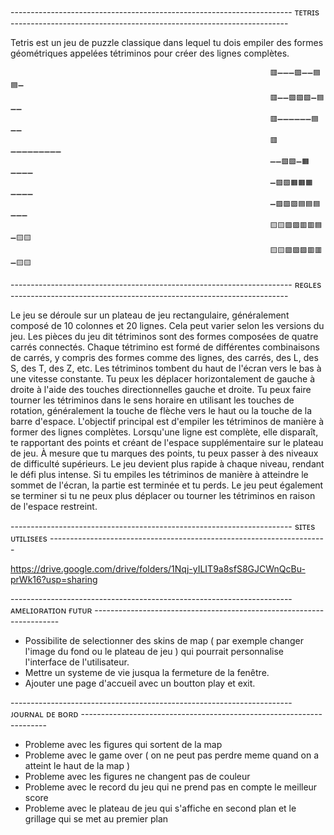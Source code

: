 ---------------------------------------------------------------------- ᴛᴇᴛʀɪs ---------------------------------------------------------------------


Tetris est un jeu de puzzle classique dans lequel tu dois empiler des formes géométriques appelées tétriminos pour créer des lignes complètes. 

                                                              🟥➖➖➖🟪➖➖🟦🟦➖
                                                              🟥➖➖🟪🟪🟪➖🟦➖➖
                                                              🟥➖➖➖➖➖➖🟦➖➖
                                                              🟥➖➖➖➖➖➖➖➖➖
                                                              ➖➖🟩🟩➖🟧➖➖➖➖
                                                              ➖🟩🟩🟧🟧🟧➖➖➖➖
                                                              ➖🟪🟪🟪🟦🟦🟦➖➖➖
                                                              🟨🟨🟪🟪🟥🟥🟦➖🟨🟨
                                                              🟨🟨🟪🟪🟪🟥🟥➖🟨🟨


---------------------------------------------------------------------- ʀᴇɢʟᴇs ---------------------------------------------------------------------


Le jeu se déroule sur un plateau de jeu rectangulaire, généralement composé de 10 colonnes et 20 lignes. Cela peut varier selon les versions du jeu.
Les pièces du jeu dit tétriminos sont des formes composées de quatre carrés connectés. Chaque tétrimino est formé de différentes combinaisons de carrés, y compris des formes comme des lignes, des carrés, des L, des S, des T, des Z, etc.
Les tétriminos tombent du haut de l'écran vers le bas à une vitesse constante. Tu peux les déplacer horizontalement de gauche à droite à l'aide des touches directionnelles gauche et droite.
Tu peux faire tourner les tétriminos dans le sens horaire en utilisant les touches de rotation, généralement la touche de flèche vers le haut ou la touche de la barre d'espace.
L'objectif principal est d'empiler les tétriminos de manière à former des lignes complètes. Lorsqu'une ligne est complète, elle disparaît, te rapportant des points et créant de l'espace supplémentaire sur le plateau de jeu.
À mesure que tu marques des points, tu peux passer à des niveaux de difficulté supérieurs. Le jeu devient plus rapide à chaque niveau, rendant le défi plus intense.
Si tu empiles les tétriminos de manière à atteindre le sommet de l'écran, la partie est terminée et tu perds. Le jeu peut également se terminer si tu ne peux plus déplacer ou tourner les tétriminos en raison de l'espace restreint.


---------------------------------------------------------------------- sɪᴛᴇs ᴜᴛɪʟɪsᴇᴇs --------------------------------------------------------------------- 


https://drive.google.com/drive/folders/1Nqj-yILIT9a8sfS8GJCWnQcBu-prWk16?usp=sharing


---------------------------------------------------------------------- ᴀᴍᴇʟɪᴏʀᴀᴛɪᴏɴ ғᴜᴛᴜʀ ---------------------------------------------------------------------  


- Possibilite de selectionner des skins de map ( par exemple changer l'image du fond ou le plateau de jeu ) qui pourrait personnalise l'interface de l'utilisateur.
- Mettre un systeme de vie jusqua la fermeture de la fenêtre. 
- Ajouter une page d'accueil avec un boutton play et exit.


---------------------------------------------------------------------- ᴊᴏᴜʀɴᴀʟ ᴅᴇ ʙᴏʀᴅ ---------------------------------------------------------------------  


- Probleme avec les figures qui sortent de la map 
- Probleme avec le game over ( on ne peut pas perdre meme quand on a atteint le haut de la map ) 
- Probleme avec les figures ne changent pas de couleur
- Probleme avec le record du jeu qui ne prend pas en compte le meilleur score
- Probleme avec le plateau de jeu qui s'affiche en second plan et le grillage qui se met au premier plan

